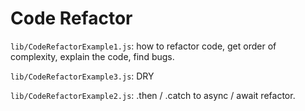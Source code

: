 # Code Refactor

`lib/CodeRefactorExample1.js`: how to refactor code, get order of complexity, explain the code, find bugs.

`lib/CodeRefactorExample3.js`: DRY

`lib/CodeRefactorExample2.js`: .then / .catch to async / await refactor.

